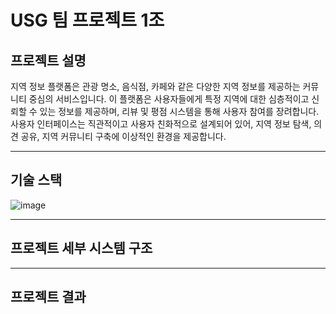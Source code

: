 # USG 팀 프로젝트 1조

## 프로젝트 설명

지역 정보 플랫폼은 관광 명소, 음식점, 카페와 같은 다양한 지역 정보를 제공하는 커뮤니티 중심의 서비스입니다. 이 플랫폼은 사용자들에게 특정 지역에 대한 심층적이고 신뢰할 수 있는 정보를 제공하며, 리뷰 및 평점 시스템을 통해 사용자 참여를 장려합니다. 사용자 인터페이스는 직관적이고 사용자 친화적으로 설계되어 있어, 지역 정보 탐색, 의견 공유, 지역 커뮤니티 구축에 이상적인 환경을 제공합니다.

****
## 기술 스택
![image](https://github.com/Namsoo315/USG-Team-Project-1/assets/113406187/5b757649-adaf-4d7d-8a77-f4be97086799)


****
## 프로젝트 세부 시스템 구조

****
## 프로젝트 결과
